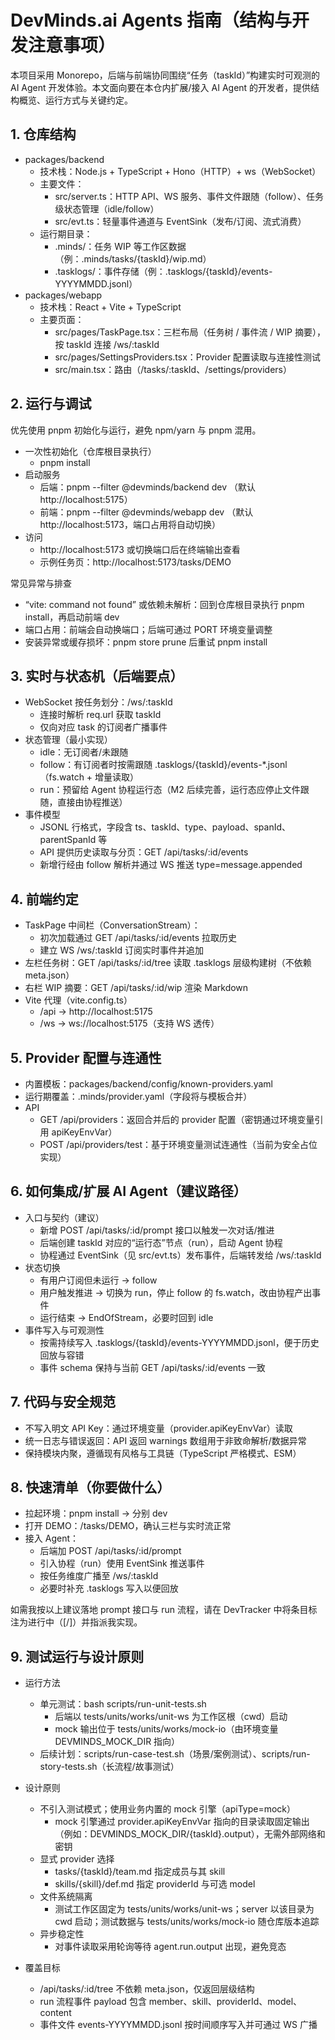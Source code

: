 # DevMinds.ai Agents 指南（结构与开发注意事项）

本项目采用 Monorepo，后端与前端协同围绕“任务（taskId）”构建实时可观测的 AI Agent 开发体验。本文面向要在本仓内扩展/接入 AI Agent 的开发者，提供结构概览、运行方式与关键约定。

## 1. 仓库结构

- packages/backend
  - 技术栈：Node.js + TypeScript + Hono（HTTP）+ ws（WebSocket）
  - 主要文件：
    - src/server.ts：HTTP API、WS 服务、事件文件跟随（follow）、任务级状态管理（idle/follow）
    - src/evt.ts：轻量事件通道与 EventSink（发布/订阅、流式消费）
  - 运行期目录：
    - .minds/：任务 WIP 等工作区数据（例：.minds/tasks/{taskId}/wip.md）
    - .tasklogs/：事件存储（例：.tasklogs/{taskId}/events-YYYYMMDD.jsonl）
- packages/webapp
  - 技术栈：React + Vite + TypeScript
  - 主要页面：
    - src/pages/TaskPage.tsx：三栏布局（任务树 / 事件流 / WIP 摘要），按 taskId 连接 /ws/:taskId
    - src/pages/SettingsProviders.tsx：Provider 配置读取与连接性测试
    - src/main.tsx：路由（/tasks/:taskId、/settings/providers）

## 2. 运行与调试

优先使用 pnpm 初始化与运行，避免 npm/yarn 与 pnpm 混用。

- 一次性初始化（仓库根目录执行）
  - pnpm install
- 启动服务
  - 后端：pnpm --filter @devminds/backend dev （默认 http://localhost:5175）
  - 前端：pnpm --filter @devminds/webapp dev （默认 http://localhost:5173，端口占用将自动切换）
- 访问
  - http://localhost:5173 或切换端口后在终端输出查看
  - 示例任务页：http://localhost:5173/tasks/DEMO

常见异常与排查

- “vite: command not found” 或依赖未解析：回到仓库根目录执行 pnpm install，再启动前端 dev
- 端口占用：前端会自动换端口；后端可通过 PORT 环境变量调整
- 安装异常或缓存损坏：pnpm store prune 后重试 pnpm install

## 3. 实时与状态机（后端要点）

- WebSocket 按任务划分：/ws/:taskId
  - 连接时解析 req.url 获取 taskId
  - 仅向对应 task 的订阅者广播事件
- 状态管理（最小实现）
  - idle：无订阅者/未跟随
  - follow：有订阅者时按需跟随 .tasklogs/{taskId}/events-\*.jsonl（fs.watch + 增量读取）
  - run：预留给 Agent 协程运行态（M2 后续完善，运行态应停止文件跟随，直接由协程推送）
- 事件模型
  - JSONL 行格式，字段含 ts、taskId、type、payload、spanId、parentSpanId 等
  - API 提供历史读取与分页：GET /api/tasks/:id/events
  - 新增行经由 follow 解析并通过 WS 推送 type=message.appended

## 4. 前端约定

- TaskPage 中间栏（ConversationStream）：
  - 初次加载通过 GET /api/tasks/:id/events 拉取历史
  - 建立 WS /ws/:taskId 订阅实时事件并追加
- 左栏任务树：GET /api/tasks/:id/tree 读取 .tasklogs 层级构建树（不依赖 meta.json）
- 右栏 WIP 摘要：GET /api/tasks/:id/wip 渲染 Markdown
- Vite 代理（vite.config.ts）
  - /api → http://localhost:5175
  - /ws → ws://localhost:5175（支持 WS 透传）

## 5. Provider 配置与连通性

- 内置模板：packages/backend/config/known-providers.yaml
- 运行期覆盖：.minds/provider.yaml（字段将与模板合并）
- API
  - GET /api/providers：返回合并后的 provider 配置（密钥通过环境变量引用 apiKeyEnvVar）
  - POST /api/providers/test：基于环境变量测试连通性（当前为安全占位实现）

## 6. 如何集成/扩展 AI Agent（建议路径）

- 入口与契约（建议）
  - 新增 POST /api/tasks/:id/prompt 接口以触发一次对话/推进
  - 后端创建 taskId 对应的“运行态”节点（run），启动 Agent 协程
  - 协程通过 EventSink（见 src/evt.ts）发布事件，后端转发给 /ws/:taskId
- 状态切换
  - 有用户订阅但未运行 → follow
  - 用户触发推进 → 切换为 run，停止 follow 的 fs.watch，改由协程产出事件
  - 运行结束 → EndOfStream，必要时回到 idle
- 事件写入与可观测性
  - 按需持续写入 .tasklogs/{taskId}/events-YYYYMMDD.jsonl，便于历史回放与容错
  - 事件 schema 保持与当前 GET /api/tasks/:id/events 一致

## 7. 代码与安全规范

- 不写入明文 API Key：通过环境变量（provider.apiKeyEnvVar）读取
- 统一日志与错误返回：API 返回 warnings 数组用于非致命解析/数据异常
- 保持模块内聚，遵循现有风格与工具链（TypeScript 严格模式、ESM）

## 8. 快速清单（你要做什么）

- 拉起环境：pnpm install → 分别 dev
- 打开 DEMO：/tasks/DEMO，确认三栏与实时流正常
- 接入 Agent：
  - 后端加 POST /api/tasks/:id/prompt
  - 引入协程（run）使用 EventSink 推送事件
  - 按任务维度广播至 /ws/:taskId
  - 必要时补充 .tasklogs 写入以便回放

如需我按以上建议落地 prompt 接口与 run 流程，请在 DevTracker 中将条目标注为进行中（[/]）并指派我实现。

## 9. 测试运行与设计原则

- 运行方法
  - 单元测试：bash scripts/run-unit-tests.sh
    - 后端以 tests/units/works/unit-ws 为工作区根（cwd）启动
    - mock 输出位于 tests/units/works/mock-io（由环境变量 DEVMINDS_MOCK_DIR 指向）
  - 后续计划：scripts/run-case-test.sh（场景/案例测试）、scripts/run-story-tests.sh（长流程/故事测试）

- 设计原则
  - 不引入测试模式；使用业务内置的 mock 引擎（apiType=mock）
    - mock 引擎通过 provider.apiKeyEnvVar 指向的目录读取固定输出（例如：DEVMINDS_MOCK_DIR/{taskId}.output），无需外部网络和密钥
  - 显式 provider 选择
    - tasks/{taskId}/team.md 指定成员与其 skill
    - skills/{skill}/def.md 指定 providerId 与可选 model
  - 文件系统隔离
    - 测试工作区固定为 tests/units/works/unit-ws；server 以该目录为 cwd 启动；测试数据与 tests/units/works/mock-io 随仓库版本追踪
  - 异步稳定性
    - 对事件读取采用轮询等待 agent.run.output 出现，避免竞态

- 覆盖目标
  - /api/tasks/:id/tree 不依赖 meta.json，仅返回层级结构
  - run 流程事件 payload 包含 member、skill、providerId、model、content
  - 事件文件 events-YYYYMMDD.jsonl 按时间顺序写入并可通过 WS 广播
